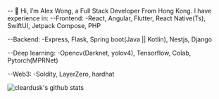 -- 👋 Hi, I’m Alex Wong, a Full Stack Developer From Hong Kong. I have experience in:
--Frontend:
-React, Angular, Flutter, React Native(Ts), SwiftUI, Jetpack Compose, PHP

--Backend:
-Express, Flask, Spring boot(Java || Kotlin), Nestjs, Django

--Deep learning:
-Opencv(Darknet, yolov4), Tensorflow, Colab, Pytorch(MPRNet)

--Web3:
-Soldity, LayerZero, hardhat

![cleardusk's github stats](https://github-readme-stats.vercel.app/api?username=Alex-Wong-HK&show_icons=true&count_private=true&hide=prs&theme=default_repocard)

